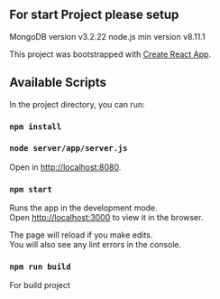 ## For start Project please setup
MongoDB version v3.2.22
node.js min version v8.11.1

This project was bootstrapped with [Create React App](https://github.com/facebook/create-react-app).

## Available Scripts

In the project directory, you can run:
### `npm install`
### `node server/app/server.js` 
Open in [http://localhost:8080](http://localhost:8080).

### `npm start`
Runs the app in the development mode.<br>
Open [http://localhost:3000](http://localhost:3000) to view it in the browser.

The page will reload if you make edits.<br>
You will also see any lint errors in the console.


### `npm run build`
For build project
